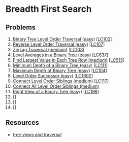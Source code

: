 # Breadth First Search

## Problems

1. [Binary Tree Level Order Traversal (easy)]()
[[LC102](https://leetcode.com/problems/binary-tree-level-order-traversal/)]
1. [Reverse Level Order Traversal (easy)]()
[[LC107](https://leetcode.com/problems/binary-tree-level-order-traversal-ii/)]
1. [Zigzag Traversal (medium)]()
[[LC103](https://leetcode.com/problems/binary-tree-zigzag-level-order-traversal/)]
1. [Level Averages in a Binary Tree (easy)]()
[[LC637](https://leetcode.com/problems/average-of-levels-in-binary-tree/)]
1. [Find Largest Value in Each Tree Row (medium)]()
[[LC515](https://leetcode.com/problems/find-largest-value-in-each-tree-row/)]
1. [Minimum Depth of a Binary Tree (easy)]()
[[LC111](https://leetcode.com/problems/minimum-depth-of-binary-tree/)]
1. [Maximum Depth of Binary Tree (easy)]()
[[LC104](https://leetcode.com/problems/maximum-depth-of-binary-tree/)]
1. [Level Order Successor (easy)]()
[[LC1602](https://leetcode.com/problems/find-nearest-right-node-in-binary-tree/)]
1. [Connect Level Order Siblings (medium)]()
[[LC117](https://leetcode.com/problems/populating-next-right-pointers-in-each-node/)]
1. [Connect All Level Order Siblings (medium)]()
1. [Right View of a Binary Tree (easy)]()
[[LC199](https://leetcode.com/problems/binary-tree-right-side-view/)]
1. []()
[[]()]
1. []()
[[]()]
1. []()
[[]()]


## Resources 

- [tree views and traversal](https://leetcode.com/discuss/general-discussion/1094690/views-and-traversal-of-binary-tree-important-topics-must-read)
